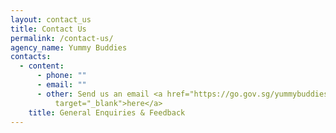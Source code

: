 ```yaml
---
layout: contact_us
title: Contact Us
permalink: /contact-us/
agency_name: Yummy Buddies
contacts:
  - content:
      - phone: ""
      - email: ""
      - other: Send us an email <a href="https://go.gov.sg/yummybuddies-contact-us"
          target="_blank">here</a>
    title: General Enquiries & Feedback
---
```

